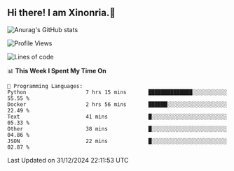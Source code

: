 ## Hi there! I am Xinonria.👋

![Anurag's GitHub stats](https://status-git-main-xinonrias-projects-f26540e3.vercel.app/api?username=xinonria&hide=stars,issues)

<!--START_SECTION:waka-->
![Profile Views](http://img.shields.io/badge/Profile%20Views-0-blue)

![Lines of code](https://img.shields.io/badge/From%20Hello%20World%20I%27ve%20Written-940.1%20thousand%20lines%20of%20code-blue)

📊 **This Week I Spent My Time On** 

```text
💬 Programming Languages: 
Python                   7 hrs 15 mins       ██████████████░░░░░░░░░░░   55.55 % 
Docker                   2 hrs 56 mins       ██████░░░░░░░░░░░░░░░░░░░   22.49 % 
Text                     41 mins             █░░░░░░░░░░░░░░░░░░░░░░░░   05.33 % 
Other                    38 mins             █░░░░░░░░░░░░░░░░░░░░░░░░   04.86 % 
JSON                     22 mins             █░░░░░░░░░░░░░░░░░░░░░░░░   02.87 % 
```


 Last Updated on 31/12/2024 22:11:53 UTC
<!--END_SECTION:waka-->

<!--
**xinonria/xinonria** is a ✨ _special_ ✨ repository because its `README.md` (this file) appears on your GitHub profile.

Here are some ideas to get you started:

- 🔭 I’m currently working on ...
- 🌱 I’m currently learning ...
- 👯 I’m looking to collaborate on ...
- 🤔 I’m looking for help with ...
- 💬 Ask me about ...
- 📫 How to reach me: ...
- 😄 Pronouns: ...
- ⚡ Fun fact: ...
-->
